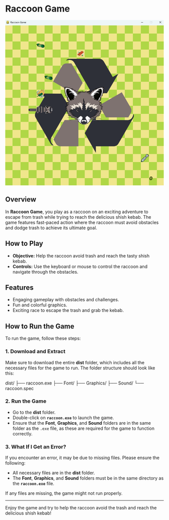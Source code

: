 # Raccoon Game

![Raccoon Game](image.png)

## Overview

In **Raccoon Game**, you play as a raccoon on an exciting adventure to escape from trash while trying to reach the delicious shish kebab. The game features fast-paced action where the raccoon must avoid obstacles and dodge trash to achieve its ultimate goal.

## How to Play

- **Objective:** Help the raccoon avoid trash and reach the tasty shish kebab.
- **Controls:** Use the keyboard or mouse to control the raccoon and navigate through the obstacles.

## Features

- Engaging gameplay with obstacles and challenges.
- Fun and colorful graphics.
- Exciting race to escape the trash and grab the kebab.

## How to Run the Game

To run the game, follow these steps:

### 1. **Download and Extract**

Make sure to download the entire **dist** folder, which includes all the necessary files for the game to run. The folder structure should look like this:



dist/ ├── raccoon.exe ├── Font/ ├── Graphics/ ├── Sound/ └── raccoon.spec


### 2. **Run the Game**

- Go to the **dist** folder.
- Double-click on **`raccoon.exe`** to launch the game.
- Ensure that the **Font**, **Graphics**, and **Sound** folders are in the same folder as the `.exe` file, as these are required for the game to function correctly.

### 3. **What If I Get an Error?**

If you encounter an error, it may be due to missing files. Please ensure the following:

- All necessary files are in the **dist** folder.
- The **Font**, **Graphics**, and **Sound** folders must be in the same directory as the **`raccoon.exe`** file.

If any files are missing, the game might not run properly.

---

Enjoy the game and try to help the raccoon avoid the trash and reach the delicious shish kebab!
